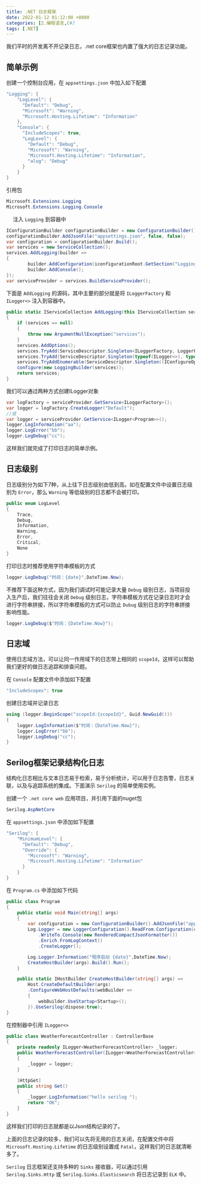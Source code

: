 ```yaml
---
title: .NET 日志框架
date: 2022-01-12 01:12:00 +0800
categories: [2.编程语言,C#]
tags: [.NET]
---
```


我们平时的开发离不开记录日志，.net core框架也内置了强大的日志记录功能。

## 简单示例

创建一个控制台应用，在 `appsettings.json` 中加入如下配置

```c#
"Logging": {
    "LogLevel": {
      "Default": "Debug",
      "Microsoft": "Warning",
      "Microsoft.Hosting.Lifetime": "Information"
    },
    "Console": {
      "IncludeScopes": true,
      "LogLevel": {
        "Default": "Debug",
        "Microsoft": "Warning",
        "Microsoft.Hosting.Lifetime": "Information",
        "alog": "Debug"
      }
    }
}
```
引用包

```c#
Microsoft.Extensions.Logging
Microsoft.Extensions.Logging.Console
```
　
注入 `Logging` 到容器中

```c#
IConfigurationBuilder configurationBuilder = new ConfigurationBuilder();
configurationBuilder.AddJsonFile("appsettings.json", false, false);
var configuration = configurationBuilder.Build();
var services = new ServiceCollection();
services.AddLogging(builder =>
{
        builder.AddConfiguration(iconfigurationRoot.GetSection("Logging"));
        builder.AddConsole();
});
var serviceProvider = services.BuildServiceProvider();
```
下面是 `AddLogging` 的源码，其中主要的部分就是将 `ILoggerFactory` 和 `ILogger<>` 注入到容器中。

```c#
public static IServiceCollection AddLogging(this IServiceCollection services, Action<ILoggingBuilder> configure)
{
    if (services == null)
    {
        throw new ArgumentNullException("services");
    }
    services.AddOptions();
    services.TryAdd(ServiceDescriptor.Singleton<ILoggerFactory, LoggerFactory>());
    services.TryAdd(ServiceDescriptor.Singleton(typeof(ILogger<>), typeof(Logger<>)));
    services.TryAddEnumerable(ServiceDescriptor.Singleton((IConfigureOptions<LoggerFilterOptions>)new DefaultLoggerLevelConfigureOptions(LogLevel.Information)));
    configure(new LoggingBuilder(services));
    return services;
}
```
我们可以通过两种方式创建ILogger对象

```c#
var logFactory = serviceProvider.GetService<ILoggerFactory>();
var logger = logFactory.CreateLogger("Default");
//或
var logger = serviceProvider.GetService<ILogger<Program>>();
logger.LogInformation("aa");
logger.LogError("bb");
logger.LogDebug("cc");
```
这样我们就完成了打印日志的简单示例。

## 日志级别

日志级别分为如下7种，从上往下日志级别由低到高。如在配置文件中设置日志级别为 `Error`，那么 `Warning` 等低级别的日志都不会被打印。　

```c#
public enum LogLevel
{
    Trace,
    Debug,
    Information,
    Warning,
    Error,
    Critical,
    None
}
```

打印日志时推荐使用字符串模板的方式

```c#
logger.LogDebug("时间：{date}",DateTime.Now);
```

不推荐下面这种方式，因为我们调试时可能记录大量 `Debug` 级别日志，当项目投入生产后，我们往往会关闭 `Debug`  级别日志，字符串模板方式在记录日志时才会进行字符串拼接，所以字符串模板的方式可以防止 `Dubug` 级别日志的字符串拼接影响性能。
```c#
logger.LogDebug($"时间：{DateTime.Now}");
```

## 日志域

使用日志域方法，可以让同一作用域下的日志带上相同的 `scopeId`，这样可以帮助我们更好的做日志追踪和排查问题。

在 `Console` 配置文件中添加如下配置

```c#
"IncludeScopes": true
```
创建日志域并记录日志
```c#
using (logger.BeginScope("scopeId:{scopeId}", Guid.NewGuid()))
{
    logger.LogInformation($"时间：{DateTime.Now}");
    logger.LogError("bb");
    logger.LogDebug("cc");
}
```

## Serilog框架记录结构化日志

结构化日志相比与文本日志易于检索，易于分析统计，可以用于日志告警，日志关联，以及与追踪系统的集成。下面演示 `Serilog` 的简单使用实例。

创建一个 `.net core web` 应用项目，并引用下面的nuget包
```c#
Serilog.AspNetCore
```
在 `appsettings.json` 中添加如下配置
```c#
"Serilog": {
    "MinimumLevel": {
      "Default": "Debug",
      "Override": {
        "Microsoft": "Warning",
        "Microsoft.Hosting.Lifetime": "Information"
      }
    }
}
```
在 `Program.cs` 中添加如下代码

```c#
public class Program
{
    public static void Main(string[] args)
    {
        var configuration = new ConfigurationBuilder().AddJsonFile("appsettings.json", false, true).Build();
        Log.Logger = new LoggerConfiguration().ReadFrom.Configuration(configuration)
            .WriteTo.Console(new RenderedCompactJsonFormatter())
            .Enrich.FromLogContext()
            .CreateLogger();

        Log.Logger.Information("程序启动 {date}",DateTime.Now);
        CreateHostBuilder(args).Build().Run();
    }

    public static IHostBuilder CreateHostBuilder(string[] args) =>
        Host.CreateDefaultBuilder(args)
        .ConfigureWebHostDefaults(webBuilder =>
        {
            webBuilder.UseStartup<Startup>();
        }).UseSerilog(dispose:true);
}
```
在控制器中引用 `ILogger<>`

```c#
public class WeatherForecastController : ControllerBase
{
    private readonly ILogger<WeatherForecastController> _logger;
    public WeatherForecastController(ILogger<WeatherForecastController> logger)
    {
        _logger = logger;
    }

    [HttpGet]
    public string Get()
    {
        _logger.LogInformation("hello serilog ");
        return "OK";
    }
}
```

这样我们打印的日志就都是以Json结构记录的了。

上面的日志记录的较多，我们可以先将无用的日志关闭，在配置文件中将 `Microsoft.Hosting.Lifetime` 的日志级别设置成 `Fatal`，这样我们的日志就清晰多了。

`Serilog` 日志框架还支持多种的 `Sinks` 接收器，可以通过引用 `Serilog.Sinks.Http` 或 `Serilog.Sinks.Elasticsearch` 将日志记录到 `ELK` 中。